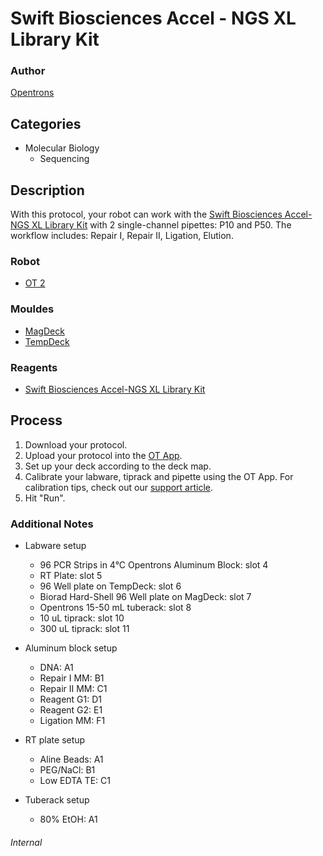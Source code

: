 # Swift Biosciences Accel - NGS XL Library Kit

### Author
[Opentrons](http://www.opentrons.com/)

## Categories
* Molecular Biology
    * Sequencing

## Description
With this protocol, your robot can work with the [Swift Biosciences Accel-NGS XL Library Kit](https://swiftbiosci.com/products/accelxl/#exp-from-the-swift-resource-library) with 2 single-channel pipettes: P10 and P50. The workflow includes: Repair I, Repair II, Ligation, Elution.

### Robot
* [OT 2](https://opentrons.com/ot-2)

### Mouldes
* [MagDeck](https://shop.opentrons.com/products/magdeck)
* [TempDeck](https://shop.opentrons.com/products/tempdeck)

### Reagents
* [Swift Biosciences Accel-NGS XL Library Kit](https://swiftbiosci.com/products/accelxl/#exp-from-the-swift-resource-library)

## Process
1. Download your protocol.
2. Upload your protocol into the [OT App](https://opentrons.com/ot-app).
3. Set up your deck according to the deck map.
4. Calibrate your labware, tiprack and pipette using the OT App. For calibration tips, check out our [support article](https://support.opentrons.com/ot-2/getting-started-software-setup/deck-calibration).
5. Hit "Run".

### Additional Notes
* Labware setup
    * 96 PCR Strips in 4°C Opentrons Aluminum Block: slot 4
    * RT Plate: slot 5
    * 96 Well plate on TempDeck: slot 6
    * Biorad Hard-Shell 96 Well plate on MagDeck: slot 7
    * Opentrons 15-50 mL tuberack: slot 8
    * 10 uL tiprack: slot 10
    * 300 uL tiprack: slot 11


* Aluminum block setup
    * DNA: A1
    * Repair I MM: B1
    * Repair II MM: C1
    * Reagent G1: D1
    * Reagent G2: E1
    * Ligation MM: F1


* RT plate setup
    * Aline Beads: A1
    * PEG/NaCl: B1
    * Low EDTA TE: C1


* Tuberack setup
    * 80% EtOH: A1

###### Internal
